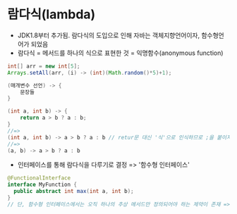 # 람다식(lambda)

- JDK1.8부터 추가됨. 람다식의 도입으로 인해 자바는 객체지향언어이자, 함수형언어가 되었음
- 람다식 = 메서드를 하나의 식으로 표현한 것 = 익명함수(anonymous function)

```java
int[] arr = new int[5];
Arrays.setAll(arr, (i) -> (int)(Math.random()*5)+1);
```

```java
(매개변수 선언) -> {
	문장들
}

(int a, int b) -> {
	return a > b ? a : b;
}
//=>
(int a, int b) -> a > b ? a : b // retur문 대신 '식'으로 인식하므로 ;을 붙이지 않는다.
//=>
(a, b) -> a > b ? a : b
```

- 인터페이스를 통해 람다식을 다루기로 결정 => '함수형 인터페이스'

```java
@FunctionalInterface
interface MyFunction {
  public abstract int max(int a, int b);
}
// 단, 함수형 인터페이스에서는 오직 하나의 추상 메서드만 정의되어야 하는 제약이 존재 => 람다식과 인터페으싀 메서드가 1:1로 연결되기 위함. static메서드와 default메서딍 갯수는 제약이 없음
```

